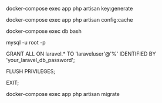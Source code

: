 docker-compose exec app php artisan key:generate

docker-compose exec app php artisan config:cache

docker-compose exec db bash

mysql -u root -p

GRANT ALL ON laravel.* TO 'laraveluser'@'%' IDENTIFIED BY 'your_laravel_db_password';

FLUSH PRIVILEGES;

EXIT;

docker-compose exec app php artisan migrate
